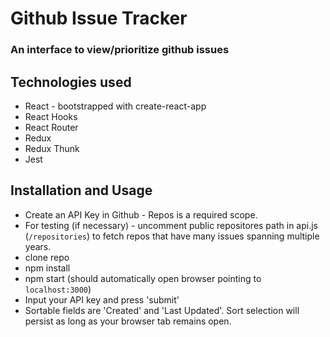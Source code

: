 # Github Issue Tracker

### An interface to view/prioritize github issues

## Technologies used

-   React - bootstrapped with create-react-app
-   React Hooks
-   React Router
-   Redux
-   Redux Thunk
-   Jest

## Installation and Usage

-   Create an API Key in Github - Repos is a required scope.
-   For testing (if necessary) - uncomment public repositores path in api.js (`/repositories`) to fetch repos that have many issues spanning multiple years.
-   clone repo
-   npm install
-   npm start (should automatically open browser pointing to `localhost:3000`)
-   Input your API key and press 'submit'
-   Sortable fields are 'Created' and 'Last Updated'. Sort selection will persist as long as your browser tab remains open.
